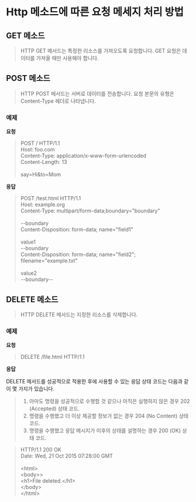 # **Http 메소드에 따른 요청 메세지 처리 방법**

## **GET 메소드**
> HTTP GET 메서드는 특정한 리소스를 가져오도록 요청합니다. GET 요청은 데이터를 가져올 때만 사용해야 합니다.

## **POST 메소드**
> HTTP POST 메서드는 서버로 데이터를 전송합니다. 요청 본문의 유형은 Content-Type 헤더로 나타냅니다.

### **예제**
**요청**
> POST / HTTP/1.1 </br>
> Host: foo.com </br>
> Content-Type: application/x-www-form-urlencoded </br>
> Content-Length: 13 </br>
> </br>
> say=Hi&to=Mom </br>

**응답**
> POST /test.html HTTP/1.1 </br>
> Host: example.org </br>
> Content-Type: multipart/form-data;boundary="boundary" </br>
>  </br>
> --boundary </br>
> Content-Disposition: form-data; name="field1" </br>
>  </br>
> value1 </br>
> --boundary </br>
> Content-Disposition: form-data; name="field2"; filename="example.txt" </br>
>  </br>
> value2 </br>
> --boundary-- </br>


## **DELETE 메소드**
> HTTP DELETE 메서드는 지정한 리소스를 삭제합니다.

### **예제**
**요청**
> DELETE /file.html HTTP/1.1

**응답**

DELETE 메서드를 성공적으로 적용한 후에 사용할 수 있는 응답 상태 코드는 다음과 같이 몇 가지가 있습니다.

> 1. 아마도 명령을 성공적으로 수행할 것 같으나 아직은 실행하지 않은 경우 202 (Accepted) 상태 코드.
> 2. 명령을 수행했고 더 이상 제공할 정보가 없는 경우 204 (No Content) 상태 코드.
> 3. 명령을 수행했고 응답 메시지가 이후의 상태를 설명하는 경우 200 (OK) 상태 코드.

> HTTP/1.1 200 OK </br>
> Date: Wed, 21 Oct 2015 07:28:00 GMT </br>
>  </br>
> &#60;html&#62; </br>
>   &#60;body>&#62; </br>
>     &#60;h1&#62;File deleted.&#60;/h1&#62; </br>
>   &#60;/body&#62; </br>
> &#60;/html&#62; </br>